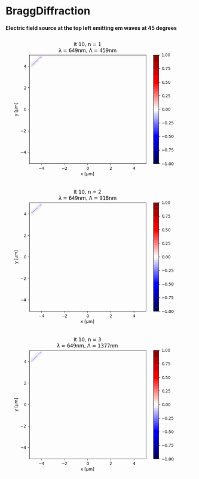 # BraggDiffraction

#### Electric field source at the top left emitting em waves at 45 degrees

![](./Results/1n1.gif)

![](./Results/1n2.gif)

![](./Results/1n3.gif)
